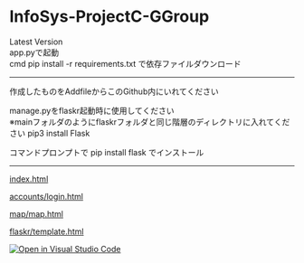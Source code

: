 # InfoSys-ProjectC-GGroup

Latest Version</br>
app.pyで起動</br>
cmd pip install -r requirements.txt で依存ファイルダウンロード




---------------------
作成したものをAddfileからこのGithub内にいれてください


manage.pyをflaskr起動時に使用してください</br>
※mainフォルダのようにflaskrフォルダと同じ階層のディレクトリに入れてください
pip3 install Flask

コマンドプロンプトで pip install flask でインストール

----------------------

[index.html](https://c2p31047.github.io/InfoSys-ProjectC-GGroup/)

[accounts/login.html](https://c2p31047.github.io/InfoSys-ProjectC-GGroup/accounts/login.html)

[map/map.html](https://c2p31047.github.io/InfoSys-ProjectC-GGroup/map/map.html)


[flaskr/template.html](https://c2p31047.github.io/InfoSys-ProjectC-GGroup/main/flaskr/templates/index.html)












[![Open in Visual Studio Code](https://open.vscode.dev/badges/open-in-vscode.svg)](https://vscode.dev/github.com/c2p31047/InfoSys-ProjectB-GGroup/)
